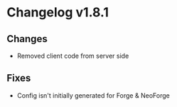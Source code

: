 # Changelog v1.8.1

## Changes
- Removed client code from server side

## Fixes
- Config isn't initially generated for Forge & NeoForge